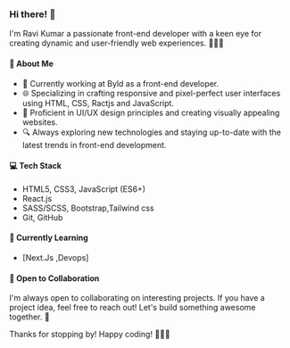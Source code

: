 ### Hi there! 👋

I'm Ravi Kumar a passionate front-end developer with a keen eye for creating dynamic and user-friendly web experiences. 👨‍💻✨

#### 🚀 About Me
- 💼 Currently working at Byld as a front-end developer.
- 🌐 Specializing in crafting responsive and pixel-perfect user interfaces using HTML, CSS, Ractjs  and JavaScript.
- 🎨 Proficient in UI/UX design principles and creating visually appealing websites.
- 🔍 Always exploring new technologies and staying up-to-date with the latest trends in front-end development.

#### 💻 Tech Stack
- HTML5, CSS3, JavaScript (ES6+)
- React.js
- SASS/SCSS, Bootstrap,Tailwind css
- Git, GitHub

#### 🌱 Currently Learning
- [Next.Js ,Devops]



#### 🤝 Open to Collaboration
I'm always open to collaborating on interesting projects. If you have a project idea, feel free to reach out! Let's build something awesome together. 🤗

Thanks for stopping by! Happy coding! 👨‍💻🚀
